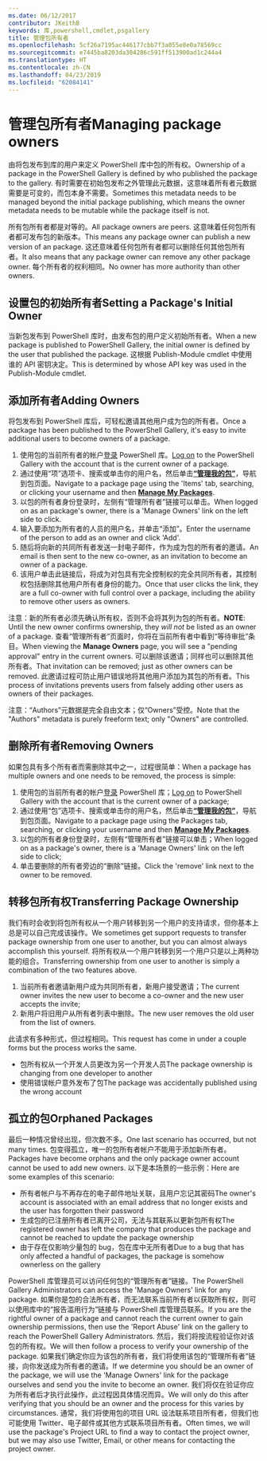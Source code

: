 ```yaml
---
ms.date: 06/12/2017
contributor: JKeithB
keywords: 库,powershell,cmdlet,psgallery
title: 管理包所有者
ms.openlocfilehash: 5cf26a7195ac446177cbb7f3a055e8e0a78569cc
ms.sourcegitcommit: e7445ba8203da304286c591ff513900ad1c244a4
ms.translationtype: HT
ms.contentlocale: zh-CN
ms.lasthandoff: 04/23/2019
ms.locfileid: "62084141"
---
```

# <a name="managing-package-owners"></a><span data-ttu-id="7b663-103">管理包所有者</span><span class="sxs-lookup"><span data-stu-id="7b663-103">Managing package owners</span></span>

<span data-ttu-id="7b663-104">由将包发布到库的用户来定义 PowerShell 库中包的所有权。</span><span class="sxs-lookup"><span data-stu-id="7b663-104">Ownership of a package in the PowerShell Gallery is defined by who published the package to the gallery.</span></span>
<span data-ttu-id="7b663-105">有时需要在初始包发布之外管理此元数据，这意味着所有者元数据需要是可变的，而包本身不需要。</span><span class="sxs-lookup"><span data-stu-id="7b663-105">Sometimes this metadata needs to be managed beyond the initial package publishing, which means the owner metadata needs to be mutable while the package itself is not.</span></span>

<span data-ttu-id="7b663-106">所有包所有者都是对等的。</span><span class="sxs-lookup"><span data-stu-id="7b663-106">All package owners are peers.</span></span>
<span data-ttu-id="7b663-107">这意味着任何包所有者都可发布包的新版本。</span><span class="sxs-lookup"><span data-stu-id="7b663-107">This means any package owner can publish a new version of an package.</span></span> <span data-ttu-id="7b663-108">这还意味着任何包所有者都可以删除任何其他包所有者。</span><span class="sxs-lookup"><span data-stu-id="7b663-108">It also means that any package owner can remove any other package owner.</span></span>
<span data-ttu-id="7b663-109">每个所有者的权利相同。</span><span class="sxs-lookup"><span data-stu-id="7b663-109">No owner has more authority than other owners.</span></span>

## <a name="setting-a-packages-initial-owner"></a><span data-ttu-id="7b663-110">设置包的初始所有者</span><span class="sxs-lookup"><span data-stu-id="7b663-110">Setting a Package's Initial Owner</span></span>

<span data-ttu-id="7b663-111">当新包发布到 PowerShell 库时，由发布包的用户定义初始所有者。</span><span class="sxs-lookup"><span data-stu-id="7b663-111">When a new package is published to PowerShell Gallery, the initial owner is defined by the user that published the package.</span></span> <span data-ttu-id="7b663-112">这根据 Publish-Module cmdlet 中使用谁的 API 密钥决定。</span><span class="sxs-lookup"><span data-stu-id="7b663-112">This is determined by whose API key was used in the Publish-Module cmdlet.</span></span>

## <a name="adding-owners"></a><span data-ttu-id="7b663-113">添加所有者</span><span class="sxs-lookup"><span data-stu-id="7b663-113">Adding Owners</span></span>

<span data-ttu-id="7b663-114">将包发布到 PowerShell 库后，可轻松邀请其他用户成为包的所有者。</span><span class="sxs-lookup"><span data-stu-id="7b663-114">Once a package has been published to the PowerShell Gallery, it's easy to invite additional users to become owners of a package.</span></span>

1. <span data-ttu-id="7b663-115">使用包的当前所有者的帐户[登录](https://powershellgallery.com/users/account/LogOn) PowerShell 库。</span><span class="sxs-lookup"><span data-stu-id="7b663-115">[Log on](https://powershellgallery.com/users/account/LogOn) to the PowerShell Gallery with the account that is the current owner of a package.</span></span>
2. <span data-ttu-id="7b663-116">通过使用“项”选项卡、搜索或单击你的用户名，然后单击[**“管理我的包”**](https://www.powershellgallery.com/account/Packages)，导航到包页面。</span><span class="sxs-lookup"><span data-stu-id="7b663-116">Navigate to a package page using the 'Items' tab, searching, or clicking your username and then [**Manage My Packages**](https://www.powershellgallery.com/account/Packages).</span></span>
3. <span data-ttu-id="7b663-117">以包的所有者身份登录时，左侧有“管理所有者”链接可以单击。</span><span class="sxs-lookup"><span data-stu-id="7b663-117">When logged on as an package's owner, there is a 'Manage Owners' link on the left side to click.</span></span>
4. <span data-ttu-id="7b663-118">输入要添加为所有者的人员的用户名，并单击“添加”。</span><span class="sxs-lookup"><span data-stu-id="7b663-118">Enter the username of the person to add as an owner and click 'Add'.</span></span>
5. <span data-ttu-id="7b663-119">随后将向新的共同所有者发送一封电子邮件，作为成为包的所有者的邀请。</span><span class="sxs-lookup"><span data-stu-id="7b663-119">An email is then sent to the new co-owner, as an invitation to become an owner of a package.</span></span>
6. <span data-ttu-id="7b663-120">该用户单击此链接后，将成为对包具有完全控制权的完全共同所有者，其控制权包括删除其他用户所有者身份的能力。</span><span class="sxs-lookup"><span data-stu-id="7b663-120">Once that user clicks the link, they are a full co-owner with full control over a package, including the ability to remove other users as owners.</span></span>

<span data-ttu-id="7b663-121">注意：新的所有者必须先确认所有权，否则不会将其列为包的所有者。</span><span class="sxs-lookup"><span data-stu-id="7b663-121">**NOTE**: Until the new owner confirms ownership, they *will not* be listed as an owner of a package.</span></span>
<span data-ttu-id="7b663-122">查看“管理所有者”页面时，你将在当前所有者中看到“等待审批”条目。</span><span class="sxs-lookup"><span data-stu-id="7b663-122">When viewing the **Manage Owners** page, you will see a "pending approval" entry in the current owners.</span></span>
<span data-ttu-id="7b663-123">可以删除该邀请；同样也可以删除其他所有者。</span><span class="sxs-lookup"><span data-stu-id="7b663-123">That invitation can be removed; just as other owners can be removed.</span></span>
<span data-ttu-id="7b663-124">此邀请过程可防止用户错误地将其他用户添加为其包的所有者。</span><span class="sxs-lookup"><span data-stu-id="7b663-124">This process of invitations prevents users from falsely adding other users as owners of their packages.</span></span>

<span data-ttu-id="7b663-125">注意：“Authors”元数据是完全自由文本；仅“Owners”受控。</span><span class="sxs-lookup"><span data-stu-id="7b663-125">Note that the "Authors" metadata is purely freeform text; only "Owners" are controlled.</span></span>


## <a name="removing-owners"></a><span data-ttu-id="7b663-126">删除所有者</span><span class="sxs-lookup"><span data-stu-id="7b663-126">Removing Owners</span></span>

<span data-ttu-id="7b663-127">如果包具有多个所有者而需删除其中之一，过程很简单：</span><span class="sxs-lookup"><span data-stu-id="7b663-127">When a package has multiple owners and one needs to be removed, the process is simple:</span></span>

1. <span data-ttu-id="7b663-128">使用包的当前所有者的帐户[登录](https://powershellgallery.com/users/account/LogOn) PowerShell 库；</span><span class="sxs-lookup"><span data-stu-id="7b663-128">[Log on](https://powershellgallery.com/users/account/LogOn) to PowerShell Gallery with the account that is the current owner of a package;</span></span>
2. <span data-ttu-id="7b663-129">通过使用“包”选项卡、搜索或单击你的用户名，然后单击[**“管理我的包”**](https://www.powershellgallery.com/account/Packages)，导航到包页面。</span><span class="sxs-lookup"><span data-stu-id="7b663-129">Navigate to a package page using the Packages tab, searching, or clicking your username and then [**Manage My Packages**](https://www.powershellgallery.com/account/Packages).</span></span>
3. <span data-ttu-id="7b663-130">以包的所有者身份登录时，左侧有“管理所有者”链接可以单击；</span><span class="sxs-lookup"><span data-stu-id="7b663-130">When logged on as a package's owner, there is a 'Manage Owners' link on the left side to click;</span></span>
4. <span data-ttu-id="7b663-131">单击要删除的所有者旁边的“删除”链接。</span><span class="sxs-lookup"><span data-stu-id="7b663-131">Click the 'remove' link next to the owner to be removed.</span></span>



## <a name="transferring-package-ownership"></a><span data-ttu-id="7b663-132">转移包所有权</span><span class="sxs-lookup"><span data-stu-id="7b663-132">Transferring Package Ownership</span></span>

<span data-ttu-id="7b663-133">我们有时会收到将包所有权从一个用户转移到另一个用户的支持请求，但你基本上总是可以自己完成该操作。</span><span class="sxs-lookup"><span data-stu-id="7b663-133">We sometimes get support requests to transfer package ownership from one user to another, but you can almost always accomplish this yourself.</span></span>
<span data-ttu-id="7b663-134">将所有权从一个用户转移到另一个用户只是以上两种功能的组合。</span><span class="sxs-lookup"><span data-stu-id="7b663-134">Transferring ownership from one user to another is simply a combination of the two features above.</span></span>

1. <span data-ttu-id="7b663-135">当前所有者邀请新用户成为共同所有者，新用户接受邀请；</span><span class="sxs-lookup"><span data-stu-id="7b663-135">The current owner invites the new user to become a co-owner and the new user accepts the invite;</span></span>
2. <span data-ttu-id="7b663-136">新用户将旧用户从所有者列表中删除。</span><span class="sxs-lookup"><span data-stu-id="7b663-136">The new user removes the old user from the list of owners.</span></span>

<span data-ttu-id="7b663-137">此请求有多种形式，但过程相同。</span><span class="sxs-lookup"><span data-stu-id="7b663-137">This request has come in under a couple forms but the process works the same.</span></span>

- <span data-ttu-id="7b663-138">包所有权从一个开发人员更改为另一个开发人员</span><span class="sxs-lookup"><span data-stu-id="7b663-138">The package ownership is changing from one developer to another</span></span>
- <span data-ttu-id="7b663-139">使用错误帐户意外发布了包</span><span class="sxs-lookup"><span data-stu-id="7b663-139">The package was accidentally published using the wrong account</span></span>


## <a name="orphaned-packages"></a><span data-ttu-id="7b663-140">孤立的包</span><span class="sxs-lookup"><span data-stu-id="7b663-140">Orphaned Packages</span></span>

<span data-ttu-id="7b663-141">最后一种情况曾经出现，但次数不多。</span><span class="sxs-lookup"><span data-stu-id="7b663-141">One last scenario has occurred, but not many times.</span></span>
<span data-ttu-id="7b663-142">包变得孤立，唯一的包所有者帐户不能用于添加新所有者。</span><span class="sxs-lookup"><span data-stu-id="7b663-142">Packages have become orphans and the only package owner account cannot be used to add new owners.</span></span>
<span data-ttu-id="7b663-143">以下是本场景的一些示例：</span><span class="sxs-lookup"><span data-stu-id="7b663-143">Here are some examples of this scenario:</span></span>

- <span data-ttu-id="7b663-144">所有者帐户与不再存在的电子邮件地址关联，且用户忘记其密码</span><span class="sxs-lookup"><span data-stu-id="7b663-144">The owner's account is associated with an email address that no longer exists and the user has forgotten their password</span></span>
- <span data-ttu-id="7b663-145">生成包的已注册所有者已离开公司，无法与其联系以更新包所有权</span><span class="sxs-lookup"><span data-stu-id="7b663-145">The registered owner has left the company that produces the package and cannot be reached to update the package ownership</span></span>
- <span data-ttu-id="7b663-146">由于存在仅影响少量包的 bug，包在库中无所有者</span><span class="sxs-lookup"><span data-stu-id="7b663-146">Due to a bug that has only affected a handful of packages, the package is somehow ownerless on the gallery</span></span>

<span data-ttu-id="7b663-147">PowerShell 库管理员可以访问任何包的“管理所有者”链接。</span><span class="sxs-lookup"><span data-stu-id="7b663-147">The PowerShell Gallery Administrators can access the 'Manage Owners' link for any package.</span></span>
<span data-ttu-id="7b663-148">如果你是包的合法所有者，而无法联系当前所有者以获取所有权，则可以使用库中的“报告滥用行为”链接与 PowerShell 库管理员联系。</span><span class="sxs-lookup"><span data-stu-id="7b663-148">If you are the rightful owner of a package and cannot reach the current owner to gain ownership permissions, then use the 'Report Abuse' link on the gallery to reach the PowerShell Gallery Administrators.</span></span>
<span data-ttu-id="7b663-149">然后，我们将按流程验证你对该包的所有权。</span><span class="sxs-lookup"><span data-stu-id="7b663-149">We will then follow a process to verify your ownership of the package.</span></span>
<span data-ttu-id="7b663-150">如果我们确定你应为该包的所有者，我们将使用该包的“管理所有者”链接，向你发送成为所有者的邀请。</span><span class="sxs-lookup"><span data-stu-id="7b663-150">If we determine you should be an owner of the package, we will use the 'Manage Owners' link for the package ourselves and send you the invite to become an owner.</span></span>
<span data-ttu-id="7b663-151">我们将仅在验证你应为所有者后才执行此操作，此过程因具体情况而异。</span><span class="sxs-lookup"><span data-stu-id="7b663-151">We will only do this after verifying that you should be an owner and the process for this varies by circumstances.</span></span>
<span data-ttu-id="7b663-152">通常，我们将使用包的项目 URL 设法联系项目所有者，但我们也可能使用 Twitter、电子邮件或其他方式联系项目所有者。</span><span class="sxs-lookup"><span data-stu-id="7b663-152">Often times, we will use the package's Project URL to find a way to contact the project owner, but we may also use Twitter, Email, or other means for contacting the project owner.</span></span>
